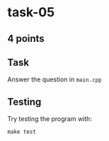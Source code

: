 # task-05

## 4 points

## Task

Answer the question in `main.cpp`

## Testing

Try testing the program with:

```shell
make test
```
